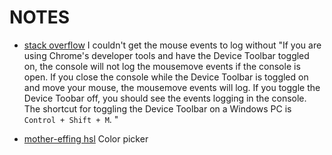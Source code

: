 # NOTES

* [stack overflow](https://stackoverflow.com/questions/38352698/mousemove-event-not-triggering-in-chrome) I couldn't get the mouse events to log without "If you are using Chrome's developer tools and have the Device Toolbar toggled on, the console will not log the mousemove events if the console is open. If you close the console while the Device Toolbar is toggled on and move your mouse, the mousemove events will log. If you toggle the Device Toobar off, you should see the events logging in the console. The shortcut for toggling the Device Toolbar on a Windows PC is `Control + Shift + M`. "

* [mother-effing hsl](https://mothereffinghsl.com/) Color picker